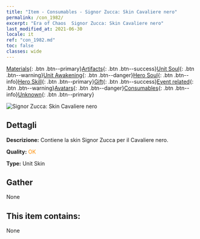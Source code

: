 ```yaml
---
title: "Item - Consumables - Signor Zucca: Skin Cavaliere nero"
permalink: /con_1982/
excerpt: "Era of Chaos  Signor Zucca: Skin Cavaliere nero"
last_modified_at: 2021-06-30
locale: it
ref: "con_1982.md"
toc: false
classes: wide
---
```

 [Materials](/ItemsIT/){: .btn .btn--primary}[Artifacts](/ItemsIT/Artifacts/){: .btn .btn--success}[Unit Soul](/ItemsIT/UnitSoul/){: .btn .btn--warning}[Unit Awakening](/ItemsIT/UnitAwakening/){: .btn .btn--danger}[Hero Soul](/ItemsIT/HeroSoul/){: .btn .btn--info}[Hero Skill](/ItemsIT/HeroSkill/){: .btn .btn--primary}[Gift](/ItemsIT/Gift/){: .btn .btn--success}[Event related](/ItemsIT/Events/){: .btn .btn--warning}[Avatars](/ItemsIT/Avatars/){: .btn .btn--danger}[Consumables](/ItemsIT/Consumables/){: .btn .btn--info}[Unknown](/ItemsIT/Unknown/){: .btn .btn--primary}

 ![Signor Zucca: Skin Cavaliere nero](/images/u/ti_siwangqishipifu.jpg)

## Dettagli
 **Descrizione:** Contiene la skin Signor Zucca per il Cavaliere nero.

 **Quality:** <span style="color: #FF8C00">OK</span>

 **Type:** Unit Skin

## Gather

  None

## This item contains:

  None

